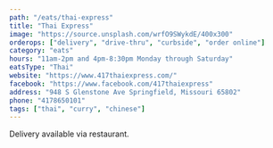 ```yaml
---
path: "/eats/thai-express"
title: "Thai Express"
image: "https://source.unsplash.com/wrfO9SWykdE/400x300"
orderops: ["delivery", "drive-thru", "curbside", "order online"]
category: "eats"
hours: "11am-2pm and 4pm-8:30pm Monday through Saturday"
eatsType: "Thai"
website: "https://www.417thaiexpress.com/"
facebook: "https://www.facebook.com/417thaiexpress"
address: "948 S Glenstone Ave Springfield, Missouri 65802"
phone: "4178650101"
tags: ["thai", "curry", "chinese"]
---
```


Delivery available via restaurant.
